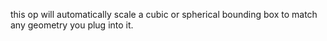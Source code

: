 this op will automatically scale a cubic or spherical bounding box to match any geometry you plug into it.